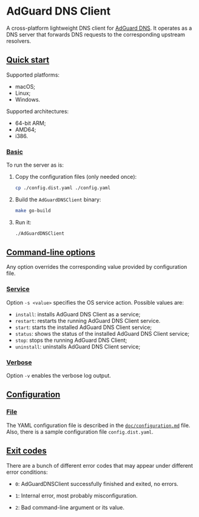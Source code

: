 # AdGuard DNS Client

A cross-platform lightweight DNS client for [AdGuard DNS].  It operates as a DNS
server that forwards DNS requests to the corresponding upstream resolvers.

[AdGuard DNS]: https://adguard-dns.io

## <a href="#start" id="start" name="start">Quick start</a>

Supported platforms:

- macOS;
- Linux;
- Windows.

Supported architectures:

- 64-bit ARM;
- AMD64;
- i386.

### <a href="#start-basic" id="start-basic" name="start-basic">Basic</a>

To run the server as is:

1. Copy the configuration files (only needed once):

    ```sh
    cp ./config.dist.yaml ./config.yaml
    ```

1. Build the `AdGuardDNSClient` binary:

    ```sh
    make go-build
    ```

1. Run it:

    ```sh
    ./AdGuardDNSClient
    ```

## <a href="#opts" id="opts" name="opts">Command-line options</a>

Any option overrides the corresponding value provided by configuration file.

### <a href="#opts-service" id="opts-service" name="opts-service">Service</a>

Option `-s <value>` specifies the OS service action.  Possible values are:

- `install`: installs AdGuard DNS Client as a service;
- `restart`: restarts the running AdGuard DNS Client service.
- `start`: starts the installed AdGuard DNS Client service;
- `status`: shows the status of the installed AdGuard DNS Client service;
- `stop`: stops the running AdGuard DNS Client;
- `uninstall`: uninstalls AdGuard DNS Client service;

### <a href="#opts-verbose" id="opts-verbose" name="opts-verbose">Verbose</a>

Option `-v` enables the verbose log output.

## <a href="#conf" id="conf" name="conf">Configuration</a>

### <a href="#conf-file" id="conf-file" name="conf-file">File</a>

The YAML configuration file is described in the [`doc/configuration.md`] file.
Also, there is a sample configuration file `config.dist.yaml`.

[`doc/configuration.md`]: doc/configuration.md

## <a href="#exit-codes" id="exit-codes" name="exit-codes">Exit codes</a>

There are a bunch of different error codes that may appear under different error
conditions:

- `0`: AdGuardDNSClient successfully finished and exited, no errors.

- `1`: Internal error, most probably misconfiguration.

- `2`: Bad command-line argument or its value.

<!-- TODO(e.burkov): Add a few paragraphs about checking the operability. -->

<!-- TODO(e.burkov): Add doc about environment. -->

<!-- TODO(e.burkov): Add GitHub issue templates. -->
